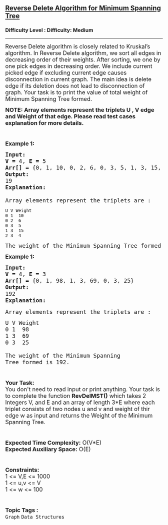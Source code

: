 <h2><a href="https://www.geeksforgeeks.org/problems/reverse-delete-algorithm-for-minimum-spanning-tree1158/1?page=2&category=Graph&difficulty=Easy,Medium,Hard&status=unsolved,attempted&sortBy=accuracy">Reverse Delete Algorithm for Minimum Spanning Tree</a></h2><h3>Difficulty Level : Difficulty: Medium</h3><hr><div class="problems_problem_content__Xm_eO"><p><span style="font-size: 18px;">Reverse Delete algorithm is closely related to Kruskal’s algorithm. In Reverse Delete algorithm, we sort all edges in decreasing order of their weights. After sorting, we one by one pick edges in decreasing order. We include current picked edge if excluding current edge causes disconnection in current graph. The main idea is delete edge if its deletion does not lead to disconnection of graph. Your task is to print the value of total weight of Minimum Spanning Tree formed.</span></p>
<p><strong><span style="font-size: 18px;">NOTE: Array elements represent the triplets U , V edge and Weight of that edge. Please read test cases explanation for more details.</span></strong></p>
<p>&nbsp;</p>
<p><span style="font-size: 18px;"><strong>Example 1:</strong></span></p>
<pre><span style="font-size: 18px;"><strong>Input:</strong></span>
<span style="font-size: 18px;"><strong>V = </strong>4, <strong>E = </strong>5</span>
<span style="font-size: 18px;"><strong>Arr[] = </strong>{0, 1, 10, 0, 2, 6, 0, 3, 5, 1, 3, 15, 2, 3, 4}</span>
<span style="font-size: 18px;"><strong>Output:</strong></span>
<span style="font-size: 18px;">19</span>
<span style="font-size: 18px;"><strong>Explanation:<br><br></strong>Array elements represent the triplets are :</span></pre>
<pre><span>U V Weight<br>0 1  10<br>0 2  6<br>0 3  5<br>1 3  15<br>2 3  4</span></pre>
<pre><span style="font-size: 18px;"></span><span style="font-size: 18px;">The weight of the Minimum Spanning Tree formed is 19.</span></pre>
<p><span style="font-size: 18px;"><strong>Example 1:</strong></span></p>
<pre><span style="font-size: 18px;"><strong>Input:</strong></span>
<span style="font-size: 18px;"><strong>V = </strong>4, <strong>E = </strong>3</span>
<span style="font-size: 18px;"><strong>Arr[] = </strong>{0, 1, 98, 1, 3, 69, 0, 3, 25}</span>
<span style="font-size: 18px;"><strong>Output:</strong></span>
<span style="font-size: 18px;">192</span>
<span style="font-size: 18px;"><strong>Explanation:<br></strong></span>
<span style="font-size: 18px;">Array elements represent the triplets are :</span></pre>
<pre><span style="font-size: 18px;">U V Weight<br>0 1  98<br>1 3  69<br>0 3  25<br><br></span><span style="font-size: 18px;">The weight of the Minimum Spanning
Tree formed is 192.</span></pre>
<p>&nbsp;</p>
<p><span style="font-size: 18px;"><strong>Your Task:</strong><br>You don't need to read input or print anything. Your task is to complete the function <strong>RevDelMST()</strong> which takes 2 Integers V, and E and an array of length 3*E where each triplet consists of two nodes u and v and weight of thir edge w as input and returns the Weight of the Minimum Spanning Tree.</span></p>
<p>&nbsp;</p>
<p><span style="font-size: 18px;"><strong>Expected Time Complexity:</strong> O(V*E)<br><strong>Expected Auxiliary Space:</strong> O(E)</span></p>
<p>&nbsp;</p>
<p><span style="font-size: 18px;"><strong>Constraints:</strong></span><br><span style="font-size: 18px;">1 &lt;= V,E &lt;= 1000</span><br><span style="font-size: 18px;">1 &lt;= u,v &lt;= V<br>1 &lt;= w &lt;= 100</span></p></div><br><p><span style=font-size:18px><strong>Topic Tags : </strong><br><code>Graph</code>&nbsp;<code>Data Structures</code>&nbsp;